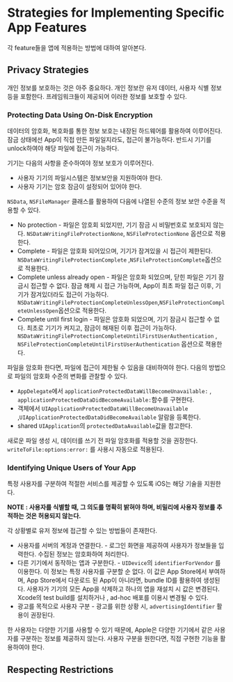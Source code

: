 # Strategies for Implementing Specific App Features

각 feature들을 앱에 적용하는 방법에 대하여 알아본다.



## Privacy Strategies

개인 정보를 보호하는 것은 아주 중요하다.  개인 정보란 유저 데이터, 사용자 식별 정보 등을 포함한다. 프레임워크들이 제공되어 이러한 정보를 보호할 수 있다.

### Protecting Data Using On-Disk Encryption

데이터의 암호화, 복호화를 통한 정보 보호는 내장된 하드웨어를 활용하여 이루어진다. 잠금 상태에선 App이 직접 만든 파일일지라도, 접근이 불가능하다. 반드시 기기를 unlock하여야 해당 파일에 접근이 가능하다.

기기는 다음의 사항을 준수하여야 정보 보호가 이루어진다.

- 사용자 기기의 파일시스템은 정보보안을 지원하여야 한다.
- 사용자 기기는 암호 잠금이 설정되어 있어야 한다.



`NSData`,  `NSFileManager` 클래스를 활용하여 다음에 나열된 수준의 정보 보안 수준을 적용할 수 있다.

- No protection - 파일은 암호회 되었지만, 기기 잠금 시 비밀번호로 보호되지 않는다. `NSDataWritingFileProtectionNone`,  `NSFileProtectionNone` 옵션으로 적용한다.
- Complete - 파일은 암호화 되어있으며, 기기가 잠겨있을 시 접근이 제한된다.  `NSDataWritingFileProtectionComplete` ,`NSFileProtectionComplete`옵션으로 적용한다.
- Complete unless already open - 파일은 암호화 되었으며, 닫힌 파일은 기기 잠금시 접근할 수 없다. 잠금 해제 시 접근 가능하며, App이 최초 파일 접근 이후, 기기가 잠겨있더라도 접근이 가능하다. `NSDataWritingFileProtectionCompleteUnlessOpen`,`NSFileProtectionCompleteUnlessOpen`옵션으로 적용한다.
- Complete until first login - 파일은 암호화 되었으며, 기기 잠금시 접근할 수 없다. 최초로 기기가 켜지고, 잠금이 해재된 이후 접근이 가능하다. `NSDataWritingFileProtectionCompleteUntilFirstUserAuthentication` , `NSFileProtectionCompleteUntilFirstUserAuthentication` 옵션으로 젹용한다.

파일을 암호화 한다면, 파일에 접근이 제한될 수 있음을 대비하여야 한다. 다음의 방법으로 파일의 암호화 수준의 변화를 관찰할 수 있다.

- `AppDelegate`에서 `applicationProtectedDataWillBecomeUnavailable:` , `applicationProtectedDataDidBecomeAvailable:`함수를 구현한다.
- 객체에서 `UIApplicationProtectedDataWillBecomeUnavailable` ,`UIApplicationProtectedDataDidBecomeAvailable` 알람을 등록한다.
- shared `UIApplication`의 `protectedDataAvailable`값을 참고한다.

새로운 파일 생성 시, 데이터를 쓰기 전 파일 암호화를 적용할 것을 권장한다. `writeToFile:options:error:`  를 사용시 자동으로 적용된다.



### Identifying Unique Users of Your App

특정 사용자를 구분하여 적절한 서비스를 제공할 수 있도록 iOS는 해당 기술을 지원한다. 

**NOTE : 사용자를 식별할 때, 그 의도를 명확히 밝혀야 하며, 비밀리에 사용자 정보를 추적하는 것은 허용되지 않는다.**

각 상황별로 유저 정보에 접근할 수 있는 방법들이 존재한다.

- 사용자를 서버의 계정과 연결한다. - 로그인 화면을 제공하여 사용자가 정보들을 입력한다. 수집된 정보는 암호화하여 처리한다.
- 다른 기기에서 동작하는 앱과 구분한다. - `UIDevice`의  `identifierForVendor`  를 이용한다. 이 정보는 특정 사용자를 구분할 순 없다. 이 값은 App Store에서 부여하며, App Store에서 다운로드 된 App이 아니라면, bundle ID를 활용하여 생성된다. 사용자가 기기의 모든 App을 삭제하고 하나의 앱을 재설치 시 값은 변경된다.  Xcode의 test build를 설치하거나 , ad-hoc 배포를 이용시 변경될 수 있다.
- 광고를 목적으로 사용자 구분 -  광고를 위한 상황 시, `advertisingIdentifier` 활용이 권장된다.

한 사용자는 다양한 기기를 사용할 수 있기 때문에, Apple은 다양한 기기에서 같은 사용자를 구분하는 정보를 제공하지 않는다. 사용자 구분을 원한다면, 직접 구현한 기능을 활용하여야 한다.



## Respecting Restrictions

